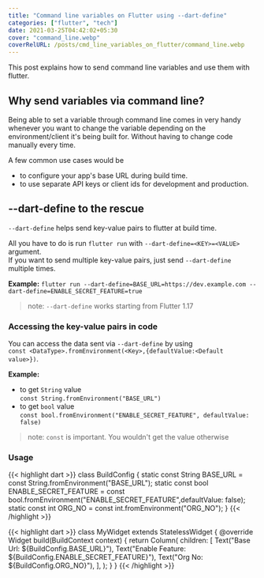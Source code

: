 ```yaml
---
title: "Command line variables on Flutter using --dart-define"
categories: ["flutter", "tech"]
date: 2021-03-25T04:42:02+05:30
cover: "command_line.webp"
coverRelURL: /posts/cmd_line_variables_on_flutter/command_line.webp
---
```


This post explains how to send command line variables and use them with flutter.  

## Why send variables via command line?
Being able to set a variable through command line comes in very handy whenever you want to change the variable depending on the environment/client it's being built for. Without having to change code manually every time.    

A few common use cases would be 
- to configure your app's base URL during build time.
- to use separate API keys or client ids for development and production.

## --dart-define to the rescue
`--dart-define` helps send key-value pairs to flutter at build time.  

All you have to do is run `flutter run` with `--dart-define=<KEY>=<VALUE>` argument.  
If you want to send multiple key-value pairs, just send `--dart-define` multiple times.  

**Example:** 
`flutter run --dart-define=BASE_URL=https://dev.example.com --dart-define=ENABLE_SECRET_FEATURE=true`

> note: `--dart-define` works starting from Flutter 1.17

### Accessing the key-value pairs in code
You can access the data sent via `--dart-define` by using  
`const <DataType>.fromEnvironment(<Key>,{defaultValue:<Default value>})`.  

**Example:** 
- to get `String` value  
`const String.fromEnvironment("BASE_URL")`  
- to get `bool` value  
`const bool.fromEnvironment("ENABLE_SECRET_FEATURE", defaultValue: false)` 

> note: `const` is important. You wouldn't get the value otherwise

### Usage
{{< highlight dart >}}
class BuildConfig {
    static const String BASE_URL = const String.fromEnvironment("BASE_URL");
    static const bool ENABLE_SECRET_FEATURE = 
        const bool.fromEnvironment("ENABLE_SECRET_FEATURE",defaultValue: false);
    static const int ORG_NO = const int.fromEnvironment("ORG_NO");
}
{{< /highlight >}}

{{< highlight dart >}}
class MyWidget extends StatelessWidget {
  @override
  Widget build(BuildContext context) {
    return Column(
      children: [
        Text("Base Url: ${BuildConfig.BASE_URL}"),
        Text("Enable Feature: ${BuildConfig.ENABLE_SECRET_FEATURE}"),
        Text("Org No: ${BuildConfig.ORG_NO}"),
      ],
    );
  }
}
{{< /highlight >}}

